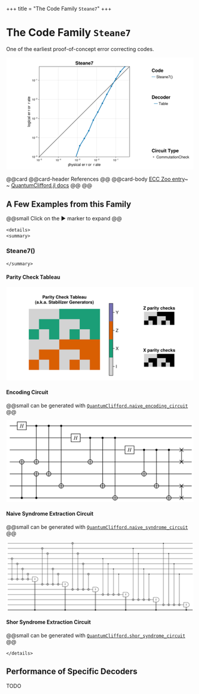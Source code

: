 +++
title = "The Code Family `Steane7`"
+++

# The Code Family `Steane7`

One of the earliest proof-of-concept error correcting codes.

![summary of all evaluations that have been executed for this code family](./totalsummary.png)

@@card
@@card-header
References
@@
@@card-body
[ECC Zoo entry](https://errorcorrectionzoo.org/c/steane)~~~<br>~~~
[QuantumClifford.jl docs](https://quantumsavory.github.io/QuantumClifford.jl/dev/ECC_API/#QuantumClifford.ECC.Steane7)
@@
@@


## A Few Examples from this Family

@@small
Click on the &#9654; marker to expand
@@


~~~
<details>
<summary>
~~~
### Steane7()
~~~
</summary>
~~~

#### Parity Check Tableau

![the parity check tableau of the Steane7() instance of this code family](./Steane7().png)

#### Encoding Circuit

@@small
can be generated with [`QuantumClifford.naive_encoding_circuit`](https://quantumsavory.github.io/QuantumClifford.jl/dev/ECC_API/#QuantumClifford.ECC.naive_encoding_circuit)
@@

![the encoding circuit of the Steane7() instance of this code family](./Steane7()_encoding.png)

<!-- TODO: Make QASM download for naive encoding circuit -->

#### Naive Syndrome Extraction Circuit

@@small
can be generated with [`QuantumClifford.naive_syndrome_circuit`](https://quantumsavory.github.io/QuantumClifford.jl/dev/ECC_API/#QuantumClifford.ECC.naive_syndrome_circuit)
@@

![the naive syndrome extraction circuit of the Steane7() instance of this code family](./Steane7()_naive_syndrome.png)

<!-- TODO: Make QASM download for naive syndrome circuit -->

#### Shor Syndrome Extraction Circuit

@@small
can be generated with [`QuantumClifford.shor_syndrome_circuit`](https://quantumsavory.github.io/QuantumClifford.jl/dev/ECC_API/#QuantumClifford.ECC.shor_syndrome_circuit)
@@

<!-- ![the Shor syndrome extraction circuit of the Steane7() instance of this code family](./Steane7()_shor_syndrome.png) -->
<!-- TODO: make the above work reliably and uncomment it -->

<!-- TODO: Make QASM download for Shor syndrome circuit -->

~~~
</details>
~~~



## Performance of Specific Decoders

TODO
